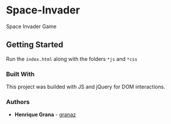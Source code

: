 # Space-Invader
Space Invader Game

## Getting Started

Run the ``` index.html ``` along with the folders ``` *js ``` and ``` *css ```

### Built With

This project was builded with JS and jQuery for DOM interactions.

### Authors

* **Henrique Grana** - [granaz](https://github.com/granaz)